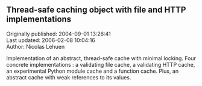 ## Thread-safe caching object with file and HTTP implementations  
Originally published: 2004-09-01 13:26:41  
Last updated: 2006-02-08 10:04:16  
Author: Nicolas Lehuen  
  
Implementation of an abstract, thread-safe cache with minimal locking. Four concrete implementations : a validating file cache, a validating HTTP cache, an experimental Python module cache and a function cache. Plus, an abstract cache with weak references to its values.